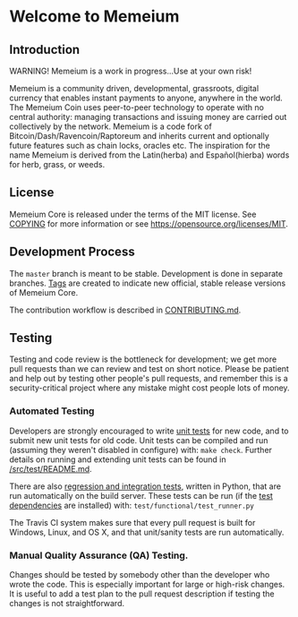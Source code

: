 # Welcome to Memeium

## Introduction

WARNING! Memeium is a work in progress...Use at your own risk!

Memeium is a community driven, developmental, grassroots, digital currency that enables instant payments to anyone, anywhere in the world. The Memeium Coin uses peer-to-peer technology to operate with no central authority: managing transactions and issuing money are carried out collectively by the network. Memeium is a code fork of Bitcoin/Dash/Ravencoin/Raptoreum and inherits current and optionally future features such as chain locks, oracles etc. The inspiration for the name Memeium is derived from the Latin(herba) and Español(hierba) words for herb, grass, or weeds.

## License

Memeium Core is released under the terms of the MIT license. See [COPYING](COPYING) for more
information or see https://opensource.org/licenses/MIT.

## Development Process

The `master` branch is meant to be stable. Development is done in separate branches.
[Tags](https://github.com/The-Memeium-Endeavor/memeium/tags) are created to indicate new official,
stable release versions of Memeium Core.

The contribution workflow is described in [CONTRIBUTING.md](CONTRIBUTING.md).

## Testing

Testing and code review is the bottleneck for development; we get more pull
requests than we can review and test on short notice. Please be patient and help out by testing
other people's pull requests, and remember this is a security-critical project where any mistake might cost people
lots of money.

### Automated Testing

Developers are strongly encouraged to write [unit tests](src/test/README.md) for new code, and to
submit new unit tests for old code. Unit tests can be compiled and run
(assuming they weren't disabled in configure) with: `make check`. Further details on running
and extending unit tests can be found in [/src/test/README.md](/src/test/README.md).

There are also [regression and integration tests](/test), written
in Python, that are run automatically on the build server.
These tests can be run (if the [test dependencies](/test) are installed) with: `test/functional/test_runner.py`

The Travis CI system makes sure that every pull request is built for Windows, Linux, and OS X, and that unit/sanity tests are run automatically.

### Manual Quality Assurance (QA) Testing.

Changes should be tested by somebody other than the developer who wrote the
code. This is especially important for large or high-risk changes. It is useful
to add a test plan to the pull request description if testing the changes is
not straightforward.
